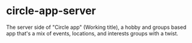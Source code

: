 # circle-app-server
The server side of "Circle app" (Working title), a hobby and groups based app that's a mix of events, locations, and interests groups with a twist.
